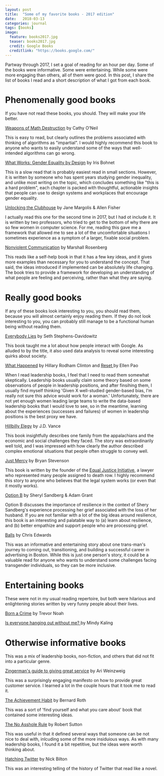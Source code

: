```yaml
---
layout: post
title:  "Some of my favorite books - 2017 edition"
date:   2018-03-13
categories: journal
tags: [books]
image:
  feature: books2017.jpg
  teaser: books2017.jpg
  credit: Google Books
  creditlink: "https://books.google.com/"
---
```


<p class="intro"><span class="dropcap">P</span>artway through 2017, I set a goal of reading for an hour per day. Some of the books were informative. Some were entertaining. While some were more engaging than others, all of them were good. In this post, I share the list of books I read and a short description of what I got from each book.</p>

# Phenomenally good books

If you have not read these books, you should. They will make your life better. 

<a href="https://www.amazon.com/Weapons-Math-Destruction-Increases-Inequality/dp/0553418815">Weapons of Math Destruction</a> by Cathy O'Neil

This is easy to read, but clearly outlines the problems associated with thinking of algorithms as "impartial". I would highly recommend this book to anyone who wants to easily understand some of the ways that well-intended  algorithms can go wrong.

<a href="https://www.amazon.com/What-Works-Gender-Equality-Design/dp/0674089030">What Works: Gender Equality by Design</a> by Iris Bohnet

This is a slow read that is probably easiest read in small sections. However, it is written by someone who has spent years studying gender inequality, and unlike most writing on the topic, which concludes something like "this is a hard problem", each chapter is packed with thoughtful, actionable insights that people can use to design systems and workplaces that encourage gender equality.

<a href="https://www.amazon.com/Unlocking-Clubhouse-Women-Computing-Press/dp/0262632691">Unlocking the Clubhouse</a> by Jane Margolis & Allen Fisher

I actually read this one for the second time in 2017, but I had ot include it. It is written by two professors, who tried to get to the bottom of why there are so few women in computer science. For me, reading this gave me a framework that allowed me to see a lot of the uncomfortable situations I sometimes experience as a symptom of a larger, fixable social problem.

<a href="https://www.amazon.com/Nonviolent-Communication-Language-Marshall-Rosenberg/dp/1892005034">Nonviolent Communication</a> by Marshall Rosenberg

This reads like a self-help book in that it has a few key ideas, and it gives more examples than necessary for you to understand the concept. That said, the ideas introduced if implemented can be absolutely life changing. The book tries to provide a framework for developing an understanding of what people are feeling and perceiving, rather than what they are saying.

# Really good books

If any of these books look interesting to you, you should read them, because you will almost certainly enjoy reading them. If they do not look interesting to you, you can probably still manage to be a functional human being without reading them.

<a href="https://www.amazon.com/Everybody-Lies-Internet-About-Really/dp/0062390856">Everybody Lies</a> by Seth Stephens-Davidowitz

This book taught me a lot about how people interact with Google. As alluded to by the title, it also used data analysis to reveal some interesting quirks about society. 

<a href="https://www.amazon.com/What-Happened-Hillary-Rodham-Clinton/dp/1501175564">What Happened</a> by Hillary Rodham Clinton and <a href="https://www.amazon.com/Reset-Fight-Inclusion-Lasting-Change/dp/039959101X">Reset </a> by Ellen Pao

When I read leadership books, I feel that I need to read them somewhat skeptically. Leadership books usually claim some theory based on some observations of people in leadership positions, and after finsihing them, I usually find myself thinking 'Given X well-studied gender-based bias, I'm really not sure this advice would work for a woman.' Unfortunately, there are not yet enough women leading large teams to write the data-based leadership books that I would love to see, so in the meantime, learning about the experiences (successes and failures) of women in leadership positions is the best proxy we have.  

<a href="https://www.amazon.com/Hillbilly-Elegy-Memoir-Family-Culture-ebook/dp/B0166ISAS8">Hillbilly Elegy</a> by J.D. Vance

This book insightfully describes one family from the appalachians and the economic and social challenges they faced. The story was extraordinarily well told, and I was impressed with how clearly the author described complex emotional situations that people often struggle to convey well.  

<a href="https://www.amazon.com/Just-Mercy-Story-Justice-Redemption/dp/081298496X">Just Mercy</a> by Bryan Stevenson

This book is written by the founder of the <a href="https://eji.org/bryan-stevenson">Equal Justice Initiative</a>, a lawyer who represented many people assigned to death row. I highly recommend this story to anyone who believes that the legal system works (or even that it mostly works). 

<a href="https://www.amazon.com/Option-Adversity-Building-Resilience-Finding/dp/1524732680">Option B</a> by Sheryl Sandberg & Adam Grant

Option B discusses the importance of resilience in the context of Shery Sandberg's experience processing her grief associated with the loss of her husband. If you are not familiar with a lot of the big ideas around resilience, this book is an interesting and palatable way to (a) learn about resilience, and (b) better empathize and support people who are processing grief. 

<a href="https://www.amazon.com/BALLS-Takes-Some-Get/dp/162634325X">Balls</a> by Chris Edwards

This was an informative and entertaining story about one trans-man's journey to coming out, transitioning, and building a successful career in advertising in Boston. While this is just one person's story, it could be a valuable read for anyone who wants to understand some challenges facing transgender individuals, so they can be more inclusive. 

# Entertaining books

These were not in my usual reading repertoire, but both were hilarious and enlightening stories written by very funny people about their lives.  

<a href="https://www.amazon.com/Born-Crime-Stories-African-Childhood/dp/0399588175">Born a Crime</a> by Trevor Noah 

<a href="https://www.amazon.com/Everyone-Hanging-Without-Other-Concerns/dp/0307886271">Is everyone hanging out without me? </a> by Mindy Kaling

# Otherwise informative books

This was a mix of leadership books, non-fiction, and others that did not fit into a particular genre. 

<a href="https://www.amazon.com/Zingermans-Guide-Giving-Great-Service/dp/1401301436">Zingerman's guide to giving great service</a> by Ari Weinzweig

This was a surprisingly engaging manifesto on how to provide great customer service. I learned a lot in the couple hours that it took me to read it.  

<a href="https://www.amazon.com/Achievement-Habit-Wishing-Start-Command/dp/0062356100">The Achievement Habit</a> by Bernard Roth

This was a sort of 'find yourself and what you care about' book that contained some interesting ideas. 

<a href="https://www.amazon.co.uk/Asshole-Rule-Civilised-Workplace-Surviving/dp/0749954035">The No Asshole Rule</a> by Robert Sutton

This was useful in that it defined several ways that someone can be not nice to deal with, inlcuding some of the more insiduious ways. As with many leadership books, I found it a bit repetitive, but the ideas were worth thinking about. 

<a href="https://www.amazon.com/Hatching-Twitter-Story-Friendship-Betrayal-ebook/dp/B00CDUVSQ0">Hatching Twitter</a> by Nick Bilton

This was an interesting telling of the history of Twitter that read like a novel. 




